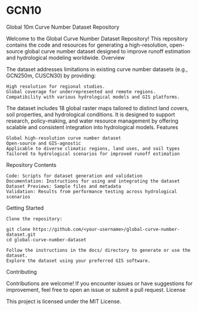 # GCN10
Global 10m Curve Number Dataset Repository

Welcome to the Global Curve Number Dataset Repository! This repository contains the code and resources for generating a high-resolution, open-source global curve number dataset designed to improve runoff estimation and hydrological modeling worldwide.
Overview

The dataset addresses limitations in existing curve number datasets (e.g., GCN250m, CUSCN30) by providing:

    High resolution for regional studies.
    Global coverage for underrepresented and remote regions.
    Compatibility with various hydrological models and GIS platforms.

The dataset includes 18 global raster maps tailored to distinct land covers, soil properties, and hydrological conditions. It is designed to support research, policy-making, and water resource management by offering scalable and consistent integration into hydrological models.
Features

    Global high-resolution curve number dataset
    Open-source and GIS-agnostic
    Applicable to diverse climatic regions, land uses, and soil types
    Tailored to hydrological scenarios for improved runoff estimation

Repository Contents

    Code: Scripts for dataset generation and validation
    Documentation: Instructions for using and integrating the dataset
    Dataset Previews: Sample files and metadata
    Validation: Results from performance testing across hydrological scenarios

Getting Started

    Clone the repository:

    git clone https://github.com/<your-username>/global-curve-number-dataset.git
    cd global-curve-number-dataset

    Follow the instructions in the docs/ directory to generate or use the dataset.
    Explore the dataset using your preferred GIS software.

Contributing

Contributions are welcome! If you encounter issues or have suggestions for improvement, feel free to open an issue or submit a pull request.
License

This project is licensed under the MIT License.
